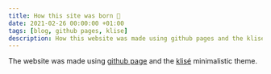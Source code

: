 ```yaml
---
title: How this site was born 👶
date: 2021-02-26 00:00:00 +01:00
tags: [blog, github pages, klise]
description: How this website was made using github pages and the klise theme
---
```


The website was made using [github page](https://pages.github.com/) and the [klisé](https://github.com/piharpi/klise) minimalistic theme.
